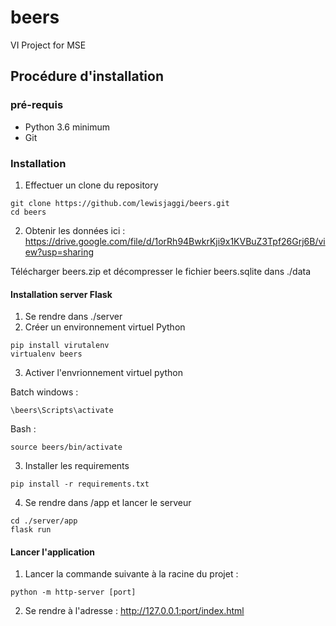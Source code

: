 # beers
VI Project for MSE

## Procédure d'installation

### pré-requis
- Python 3.6 minimum
- Git

### Installation
1. Effectuer un clone du repository 
```=bash
git clone https://github.com/lewisjaggi/beers.git
cd beers
```
2. Obtenir les données ici :
https://drive.google.com/file/d/1orRh94BwkrKji9x1KVBuZ3Tpf26Grj6B/view?usp=sharing

Télécharger beers.zip et décompresser le fichier beers.sqlite dans ./data

#### Installation server Flask
1. Se rendre dans ./server
2. Créer un environnement virtuel Python
```
pip install virutalenv
virtualenv beers
```
3. Activer l'envrionnement virtuel python

Batch windows :
```
\beers\Scripts\activate
```
Bash :
```
source beers/bin/activate
```
3. Installer les requirements
```
pip install -r requirements.txt
```
4. Se rendre dans /app et lancer le serveur
```
cd ./server/app
flask run
```

#### Lancer l'application
1. Lancer la commande suivante à la racine du projet :
```
python -m http-server [port]
```
2. Se rendre à l'adresse : http://127.0.0.1:port/index.html
